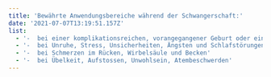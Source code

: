 ```yaml
---
title: 'Bewährte Anwendungsbereiche während der Schwangerschaft:'
date: '2021-07-07T13:19:51.157Z'
list:
  - '-  bei einer komplikationsreichen, vorangegangener Geburt oder einem Abort'
  - '-  bei Unruhe, Stress, Unsicherheiten, Ängsten und Schlafstörungen'
  - '-  bei Schmerzen im Rücken, Wirbelsäule und Becken'
  - '-  bei Übelkeit, Aufstossen, Unwohlsein, Atembeschwerden'
---
```

